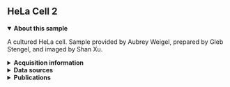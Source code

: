 ## HeLa Cell 2
<details open>

<summary><b> About this sample</b></summary>

A cultured HeLa cell. Sample provided by Aubrey Weigel, prepared by Gleb Stengel, and imaged by Shan Xu.
</details>

<details>
<summary> <b> Acquisition information</b> </summary>  
Resolution: 4 nm x 4 nm x 4 nm (z, y, x)
</details>

<details> 
<summary> <b> Data sources</b> </summary>
<p>

* Raw FIB-SEM data
* Ground truth
* Organelle predictions
  * Endoplasmic reticulum (ER)
  * Extracellular space (ECS)
  * Mitochondria (Mito)
</p></details>

<details>
<summary> <b>Publications</b> 
</summary>  
<p>

n/a

</p>
</details>